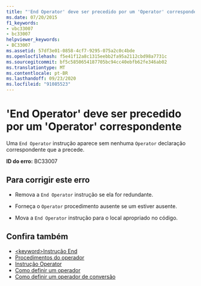 ```yaml
---
title: "'End Operator' deve ser precedido por um 'Operator' correspondente"
ms.date: 07/20/2015
f1_keywords:
- vbc33007
- bc33007
helpviewer_keywords:
- BC33007
ms.assetid: 57df3e01-0858-4cf7-9295-075a2c0c4bde
ms.openlocfilehash: f5e41f12a8c1315eebb2fa95a2112cbd98a7731c
ms.sourcegitcommit: bf5c5850654187705bc94cc40ebfb62fe346ab02
ms.translationtype: MT
ms.contentlocale: pt-BR
ms.lasthandoff: 09/23/2020
ms.locfileid: "91085523"
---
```

# <a name="end-operator-must-be-preceded-by-a-matching-operator"></a>'End Operator' deve ser precedido por um 'Operator' correspondente

Uma `End Operator` instrução aparece sem nenhuma `Operator` declaração correspondente que a precede.  
  
 **ID do erro:** BC33007  
  
## <a name="to-correct-this-error"></a>Para corrigir este erro  
  
- Remova a `End Operator` instrução se ela for redundante.  
  
- Forneça o `Operator` procedimento ausente se um estiver ausente.  
  
- Mova a `End Operator` instrução para o local apropriado no código.  
  
## <a name="see-also"></a>Confira também

- [\<keyword>Instrução End](../language-reference/statements/end-keyword-statement.md)
- [Procedimentos do operador](../programming-guide/language-features/procedures/operator-procedures.md)
- [Instrução Operator](../language-reference/statements/operator-statement.md)
- [Como definir um operador](../programming-guide/language-features/procedures/how-to-define-an-operator.md)
- [Como definir um operador de conversão](../programming-guide/language-features/procedures/how-to-define-a-conversion-operator.md)
